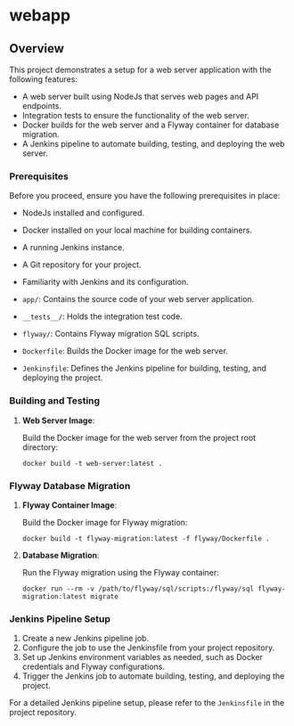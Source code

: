 # webapp

## Overview

This project demonstrates a setup for a web server application with the following features:

- A web server built using NodeJs that serves web pages and API endpoints.
- Integration tests to ensure the functionality of the web server.
- Docker builds for the web server and a Flyway container for database migration.
- A Jenkins pipeline to automate building, testing, and deploying the web server.

### Prerequisites

Before you proceed, ensure you have the following prerequisites in place:

- NodeJs installed and configured.
- Docker installed on your local machine for building containers.
- A running Jenkins instance.
- A Git repository for your project.
- Familiarity with Jenkins and its configuration.




- `app/`: Contains the source code of your web server application.
- `__tests__/`: Holds the integration test code.
- `flyway/`: Contains Flyway migration SQL scripts.
- `Dockerfile`: Builds the Docker image for the web server.
- `Jenkinsfile`: Defines the Jenkins pipeline for building, testing, and deploying the project.

### Building and Testing

1. **Web Server Image**:

   Build the Docker image for the web server from the project root directory:

   ```shell
   docker build -t web-server:latest .
   ```

### Flyway Database Migration

1. **Flyway Container Image**:

   Build the Docker image for Flyway migration:

   ```shell
   docker build -t flyway-migration:latest -f flyway/Dockerfile .
   ```

2. **Database Migration**:

   Run the Flyway migration using the Flyway container:

   ```shell
   docker run --rm -v /path/to/flyway/sql/scripts:/flyway/sql flyway-migration:latest migrate
   ```

### Jenkins Pipeline Setup

1. Create a new Jenkins pipeline job.
2. Configure the job to use the Jenkinsfile from your project repository.
3. Set up Jenkins environment variables as needed, such as Docker credentials and Flyway configurations.
4. Trigger the Jenkins job to automate building, testing, and deploying the project.

For a detailed Jenkins pipeline setup, please refer to the `Jenkinsfile` in the project repository.


